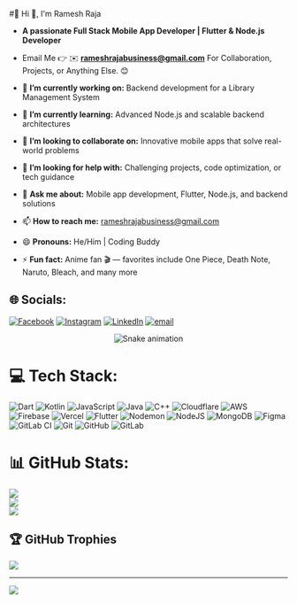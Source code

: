 #💫 Hi 👋, I'm Ramesh Raja
- **A passionate Full Stack Mobile App Developer | Flutter & Node.js Developer**
- Email Me 👉 ✉️ **rameshrajabusiness@gmail.com** For Collaboration, Projects, or Anything Else. 😊

- 🔭 **I’m currently working on:** Backend development for a Library Management System
- 🌱 **I’m currently learning:** Advanced Node.js and scalable backend architectures
- 👯 **I’m looking to collaborate on:** Innovative mobile apps that solve real-world problems
- 🤔 **I’m looking for help with:** Challenging projects, code optimization, or tech guidance
- 💬 **Ask me about:** Mobile app development, Flutter, Node.js, and backend solutions
- 📫 **How to reach me:** rameshrajabusiness@gmail.com
- 😄 **Pronouns:** He/Him | Coding Buddy
- ⚡ **Fun fact:** Anime fan 🎬 — favorites include One Piece, Death Note, Naruto, Bleach, and many more


## 🌐 Socials:
[![Facebook](https://img.shields.io/badge/Facebook-%231877F2.svg?logo=Facebook&logoColor=white)](https://facebook.com/https://www.facebook.com/RameshRajaMk4?sfnsn=scwspwa&mibextid=RUbZ1f) [![Instagram](https://img.shields.io/badge/Instagram-%23E4405F.svg?logo=Instagram&logoColor=white)](https://instagram.com/https://www.instagram.com/its_rameshbalach?igsh=MmRhZXk4aWs0bjI2) [![LinkedIn](https://img.shields.io/badge/LinkedIn-%230077B5.svg?logo=linkedin&logoColor=white)](https://linkedin.com/in/https://www.linkedin.com/in/ramesh-raja-b63a5627b/) [![email](https://img.shields.io/badge/Email-D14836?logo=gmail&logoColor=white)](mailto:rameshrajabusiness@gmail.com) 



<!-- Snake Game Repo View -->

<div align="center">
  <img src="https://profile-readme-generator.com/assets/snake.svg" alt="Snake animation" />
</div>


# 💻 Tech Stack:
![Dart](https://img.shields.io/badge/dart-%230175C2.svg?style=for-the-badge&logo=dart&logoColor=white) ![Kotlin](https://img.shields.io/badge/kotlin-%237F52FF.svg?style=for-the-badge&logo=kotlin&logoColor=white) ![JavaScript](https://img.shields.io/badge/javascript-%23323330.svg?style=for-the-badge&logo=javascript&logoColor=%23F7DF1E) ![Java](https://img.shields.io/badge/java-%23ED8B00.svg?style=for-the-badge&logo=openjdk&logoColor=white) ![C++](https://img.shields.io/badge/c++-%2300599C.svg?style=for-the-badge&logo=c%2B%2B&logoColor=white) ![Cloudflare](https://img.shields.io/badge/Cloudflare-F38020?style=for-the-badge&logo=Cloudflare&logoColor=white) ![AWS](https://img.shields.io/badge/AWS-%23FF9900.svg?style=for-the-badge&logo=amazon-aws&logoColor=white) ![Firebase](https://img.shields.io/badge/firebase-%23039BE5.svg?style=for-the-badge&logo=firebase) ![Vercel](https://img.shields.io/badge/vercel-%23000000.svg?style=for-the-badge&logo=vercel&logoColor=white) ![Flutter](https://img.shields.io/badge/Flutter-%2302569B.svg?style=for-the-badge&logo=Flutter&logoColor=white) ![Nodemon](https://img.shields.io/badge/NODEMON-%23323330.svg?style=for-the-badge&logo=nodemon&logoColor=%BBDEAD) ![NodeJS](https://img.shields.io/badge/node.js-6DA55F?style=for-the-badge&logo=node.js&logoColor=white) ![MongoDB](https://img.shields.io/badge/MongoDB-%234ea94b.svg?style=for-the-badge&logo=mongodb&logoColor=white) ![Figma](https://img.shields.io/badge/figma-%23F24E1E.svg?style=for-the-badge&logo=figma&logoColor=white) ![GitLab CI](https://img.shields.io/badge/gitlab%20CI-%23181717.svg?style=for-the-badge&logo=gitlab&logoColor=white) ![Git](https://img.shields.io/badge/git-%23F05033.svg?style=for-the-badge&logo=git&logoColor=white) ![GitHub](https://img.shields.io/badge/github-%23121011.svg?style=for-the-badge&logo=github&logoColor=white) ![GitLab](https://img.shields.io/badge/gitlab-%23181717.svg?style=for-the-badge&logo=gitlab&logoColor=white)
# 📊 GitHub Stats:
![](https://github-readme-stats.vercel.app/api?username=ramesh-balach&theme=dark&hide_border=false&include_all_commits=true&count_private=true)<br/>
![](https://nirzak-streak-stats.vercel.app/?user=ramesh-balach&theme=dark&hide_border=false)<br/>
![](https://github-readme-stats.vercel.app/api/top-langs/?username=ramesh-balach&theme=dark&hide_border=false&include_all_commits=true&count_private=true&layout=compact)


## 🏆 GitHub Trophies
![](https://github-profile-trophy.vercel.app/?username=ramesh-balach&theme=radical&no-frame=false&no-bg=true&margin-w=4)

---
[![](https://visitcount.itsvg.in/api?id=ramesh-balach&icon=0&color=0)](https://visitcount.itsvg.in)

<!-- Proudly created with GPRM ( https://gprm.itsvg.in ) -->
